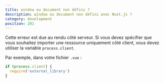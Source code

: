 ```yaml
---
title: window ou document non défini ?
description: window ou document non défini avec Nuxt.js ?
category: development
position: 201
---
```


Cette erreur est due au rendu côté serveur. Si vous devez spécifier que vous souhaitez importer une ressource uniquement côté client, vous devez utiliser la variable `process.client`.

Par exemple, dans votre fichier `.vue` :

```js
if (process.client) {
  require('external_library')
}
```
